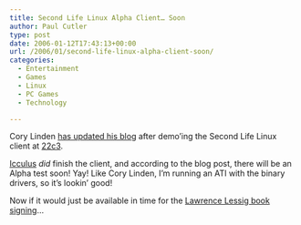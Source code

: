 ```yaml
---
title: Second Life Linux Alpha Client… Soon
author: Paul Cutler
type: post
date: 2006-01-12T17:43:13+00:00
url: /2006/01/second-life-linux-alpha-client-soon/
categories:
  - Entertainment
  - Games
  - Linux
  - PC Games
  - Technology

---
```

Cory Linden [has updated his blog][1] after demo&#8217;ing the Second Life Linux client at [22c3][2].

[Icculus][3] _did_ finish the client, and according to the blog post, there will be an Alpha test soon! Yay! Like Cory Linden, I&#8217;m running an ATI with the binary drivers, so it&#8217;s lookin&#8217; good!

Now if it would just be available in time for the [Lawrence Lessig book signing][4]&#8230;

 [1]: http://secondlife.blogs.com/prompt/2005/12/linux_and_chaos.html
 [2]: http://events.ccc.de/congress/2005/
 [3]: http://www.icculus.org
 [4]: http://secondlife.blogs.com/nwn/2006/01/lawrence_lessig.html